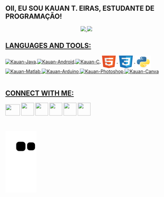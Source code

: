 ## OII, EU SOU KAUAN T. EIRAS, ESTUDANTE DE PROGRAMAÇÃO!
<div align="center">
  <a href="https://github.com/kauaneiras">
  <img height="150em" src="https://github-readme-stats.vercel.app/api?username=kauaneiras&show_icons=true&theme=merko&include_all_commits=true&count_private=true"/>
  <img height="150em" src="https://github-readme-stats.vercel.app/api/top-langs/?username=kauaneiras&layout=compact&langs_count=7&theme=merko"/>
</div>
  
  
## LANGUAGES AND TOOLS:

  <img align="center" alt="Kauan-Java" height="45" width="45" src="https://cdn.jsdelivr.net/gh/devicons/devicon/icons/java/java-plain-wordmark.svg">
  <img align="center" alt="Kauan-Android" height="44" width="45" src="https://cdn.jsdelivr.net/gh/devicons/devicon/icons/android/android-plain-wordmark.svg">
  <img align="center" alt="Kauan-C" height="40" width="50" src="https://cdn.jsdelivr.net/gh/devicons/devicon/icons/c/c-original.svg">
  <img align="center" alt="Kauan-HTML" height="40" width="50" src="https://raw.githubusercontent.com/devicons/devicon/master/icons/html5/html5-original.svg">
  <img align="center" alt="Kauan-CSS" height="40" width="50" src="https://raw.githubusercontent.com/devicons/devicon/master/icons/css3/css3-original.svg">
  <img align="center" alt="Kauan-Python" height="40" width="50" src="https://raw.githubusercontent.com/devicons/devicon/master/icons/python/python-original.svg">
  <img align="center" alt="Kauan-Matlab" height="40" width="50" src="https://cdn.jsdelivr.net/gh/devicons/devicon/icons/matlab/matlab-original.svg">
  <img align="center" alt="Kauan-Arduino" height="40" width="50" src="https://cdn.jsdelivr.net/gh/devicons/devicon/icons/arduino/arduino-original-wordmark.svg">
  <img align="center" alt="Kauan-Photoshop" height="40" width="50" src="https://cdn.jsdelivr.net/gh/devicons/devicon/icons/photoshop/photoshop-line.svg">
  <img align="center" alt="Kauan-Canva" height="40" width="50" src="https://cdn.jsdelivr.net/gh/devicons/devicon/icons/canva/canva-original.svg">  
   <div style="display: inline_block"><br>
</div>
  
  
## CONNECT WITH ME:
<div> 
  
  <a href="https://www.youtube.com/channel/UCTtLgcVavRMt8vKTznn_ySg" target="_blank"><img height="35" width="45" src="https://imagepng.org/wp-content/uploads/2017/09/youtube-play-icone.png" target="_blank"></a>
  <a href="https://www.instagram.com/kauaneiras/" target="_blank"><img height="40" width="40" src="https://imagensemoldes.com.br/wp-content/uploads/2020/04/%C3%8Dcone-Instagram-PNG-1024x1024.png" target="_blank"></a>
 	<a href="https://www.twitch.tv/kauaneiras" target="_blank"><img height="40" width="40" src="https://www.freeiconspng.com/uploads/transparent-background-twitch-logo-png-16.png" target="_blank"></a>
  <a href = "https://open.spotify.com/user/12173727198?si=0ca1555a79a14b93"><img height="40" width="40" src="https://cdn.icon-icons.com/icons2/836/PNG/512/Spotify_icon-icons.com_66783.png" target="_blank"></a>
  <a href = "mailto:kauante@hotmail.com"><img height="40" width="40" src="https://cdn-icons-png.flaticon.com/512/732/732223.png" target="_blank"></a>
  <a href="https://www.linkedin.com/in/kauan-de-torres-eiras-9a9563171/" target="_blank"><img height="40" width="40" src="https://cdn-icons-png.flaticon.com/512/174/174857.png" target="_blank"></a> 
  <div style="display: inline_block"><br>
 
  ![Snake animation](https://github.com/rafaballerini/rafaballerini/blob/output/github-contribution-grid-snake.svg)
 
</div>
